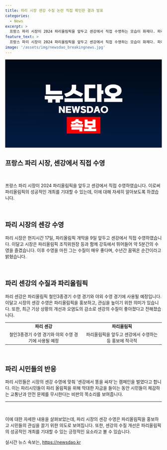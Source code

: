 ```yaml
---
title: 파리 시장 센강 수질 논란 직접 확인한 결과 발표
categories:
  - News
excerpt: >
  프랑스 파리 시장이 2024 파리올림픽을 앞두고 센강에서 직접 수영하는 모습이 화제다. 파리의 관광객이 많이 찾는 마레 지구에서 이뤄진 이 특별한 행사는 파리 시민들의 이목을 끌었으며, 시장은 물(수질)이 정말 좋다며 기뻐함을 드러내었다. 이는 올림픽을 준비하는 도시의 개선된 환경을 상징하는 일로, 센강은 이번 올림픽의 수영 경기에 사용될 예정이다. 또한, 시장의 입수 예고로 시민들은 센강에서 똥을 싸자는 캠페인을 벌였으며, 이는 파리 시민들이 체감하는 문제에 대한 불만을 드러낸 것으로 파악된다.
feature_text: >
  프랑스 파리 시장이 2024 파리올림픽을 앞두고 센강에서 직접 수영하는 모습이 화제다. 파리의 관광객이 많이 찾는 마레 지구에서 이뤄진 이 특별한 행사는 파리 시민들의 이목을 끌었으며, 시장은 물(수질)이 정말 좋다며 기뻐함을 드러내었다. 이는 올림픽을 준비하는 도시의 개선된 환경을 상징하는 일로, 센강은 이번 올림픽의 수영 경기에 사용될 예정이다. 또한, 시장의 입수 예고로 시민들은 센강에서 똥을 싸자는 캠페인을 벌였으며, 이는 파리 시민들이 체감하는 문제에 대한 불만을 드러낸 것으로 파악된다.
image: '/assets/img/newsdao_breakingnews.jpg'
---
```


<p><img src="/assets/img/newsdao_breakingnews.jpg" alt="implanttips 속보" /></p>

<h2 data-ke-size="size24"><b>프랑스 파리 시장, 센강에서 직접 수영</b></h2>

<p data-ke-size="size16">&nbsp;</p>

<p>프랑스 파리 시장이 2024 파리올림픽을 앞두고 센강에서 직접 수영하였습니다. 이로써 파리올림픽의 성공적인 개최를 기대할 수 있는데, 이에 대해 자세히 알아보도록 하겠습니다.</p>

<p data-ke-size="size16">&nbsp;</p>

<h2 data-ke-size="size26">파리 시장의 센강 수영</h2>

<p data-ke-size="size16">파리 시장은 현지시간 17일, 파리올림픽 개막을 9일 앞두고 센강에서 직접 수영하였습니다. 이달고 시장은 파리올림픽 조직위원장 등과 함께 강둑에서 뛰어들어 약 5분간의 수영을 즐겼습니다. 이후 수영을 마친 그는 수질이 매우 좋다며, 수년간 꿈꿔온 순간이라고 밝혔습니다.</p>

<p data-ke-size="size16">&nbsp;</p>

<h2 data-ke-size="size26">파리 센강의 수질과 파리올림픽</h2>

<p data-ke-size="size16">파리 센강은 파리올림픽 철인3종경기 수영 경기와 야외 수영 경기에 사용될 예정입니다. 이달고 시장의 센강 수영은 파리올림픽을 홍보하고, 관심을 높이기 위한 의미가 있습니다. 또한, 최근 기상 상황의 개선과 오염도의 감소로 센강의 수질이 좋아졌다고 전해졌습니다.</p>

<table>
    <tr>
        <td style="text-align: center; height: 17px;"><b>파리 센강</b></td>
        <td style="text-align: center; height: 17px;"><b>파리올림픽</b></td>
    </tr>
    <tr>
        <td style="text-align: center; height: 17px;">철인3종경기 수영 경기와 야외 수영 경기에 사용될 예정</td>
        <td style="text-align: center; height: 17px;">파리올림픽을 앞두고 센강에서 수영하는 등 홍보에 적극적</td>
    </tr>
</table>

<p data-ke-size="size16">&nbsp;</p>

<h2 data-ke-size="size26">파리 시민들의 반응</h2>

<p data-ke-size="size16">파리 시민들은 시장의 센강 수영에 맞춰 '센강에서 똥을 싸자'는 캠페인을 벌였다고 합니다. 이는 파리시민들이 파리 올림픽을 위해 막대한 자금을 들이는 동안 시민들이 체감하는 교통난과 안전 문제를 무시한다는 비판의 목소리를 보여줍니다.</p>

<hr>

<p data-ke-size="size16">&nbsp;</p>

<p>이에 대한 자세한 내용을 살펴보았는데, 파리 시장의 센강 수영은 파리올림픽을 홍보하고 시민들의 관심을 끌기 위한 의도로 보여집니다. 또한, 센강의 수질 개선은 파리올림픽의 성공적인 개최를 기대할 수 있는 긍정적인 요소라고 볼 수 있습니다.</p>
실시간 뉴스 속보는, <a href="https://newsdao.kr" rel="dofollow">https://newsdao.kr</a>


